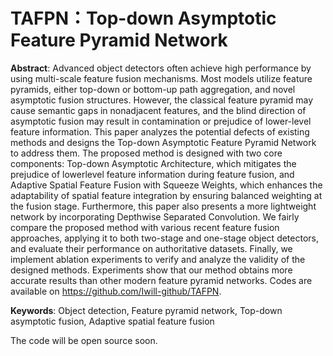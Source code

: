 # TAFPN：Top-down Asymptotic Feature Pyramid Network

**Abstract**: Advanced object detectors often achieve high performance by using multi-scale feature fusion mechanisms. Most models utilize feature pyramids, either top-down or bottom-up path aggregation, and novel asymptotic fusion structures. However, the classical feature pyramid may cause semantic gaps in nonadjacent features, and the blind direction of asymptotic fusion may result in contamination or prejudice of lower-level feature information. This paper analyzes the potential defects of existing methods and designs the Top-down Asymptotic Feature Pyramid Network to address them. The proposed method is designed with two core components: Top-down Asymptotic Architecture, which mitigates the prejudice of lowerlevel feature information during feature fusion, and Adaptive Spatial Feature Fusion with Squeeze Weights, which enhances the adaptability of spatial feature integration by ensuring balanced weighting at the fusion stage. Furthermore, this paper also presents a more lightweight network by incorporating Depthwise Separated Convolution. We fairly compare the proposed method with various recent feature fusion approaches, applying it to both two-stage and one-stage object detectors, and evaluate their performance on authoritative datasets. Finally, we implement ablation experiments to verify and analyze the validity of the designed methods. Experiments show that our method obtains more accurate results than other modern feature pyramid networks. Codes are available on https://github.com/Iwill-github/TAFPN.

**Keywords**: Object detection, Feature pyramid network, Top-down asymptotic fusion, Adaptive spatial feature fusion

The code will be open source soon.
